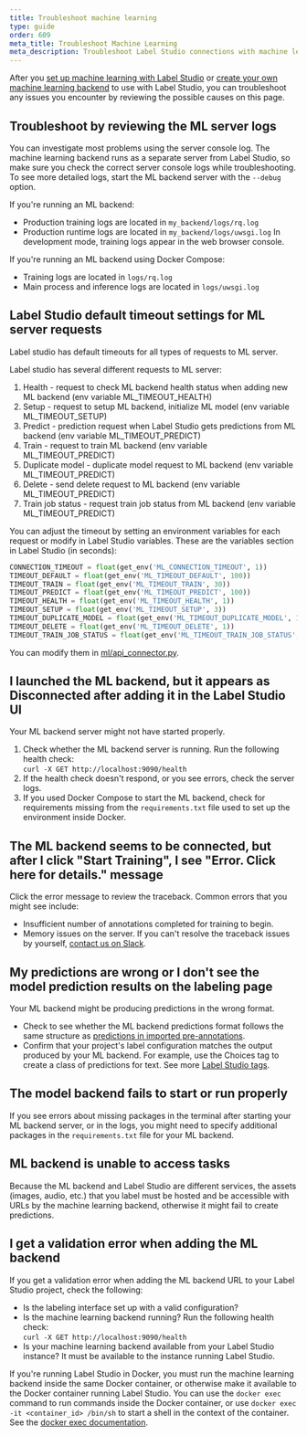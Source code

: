 ```yaml
---
title: Troubleshoot machine learning
type: guide
order: 609
meta_title: Troubleshoot Machine Learning
meta_description: Troubleshoot Label Studio connections with machine learning frameworks using the Label Studio ML backend SDK.
---
```


After you [set up machine learning with Label Studio](ml.html) or [create your own machine learning backend](ml_create.html) to use with Label Studio, you can troubleshoot any issues you encounter by reviewing the possible causes on this page.

## Troubleshoot by reviewing the ML server logs
You can investigate most problems using the server console log. The machine learning backend runs as a separate server from Label Studio, so make sure you check the correct server console logs while troubleshooting. To see more detailed logs, start the ML backend server with the `--debug` option. 

If you're running an ML backend: 
- Production training logs are located in `my_backend/logs/rq.log`
- Production runtime logs are located in `my_backend/logs/uwsgi.log`
In development mode, training logs appear in the web browser console. 

If you're running an ML backend using Docker Compose:
- Training logs are located in `logs/rq.log`
- Main process and inference logs are located in `logs/uwsgi.log`

## Label Studio default timeout settings for ML server requests
Label studio has default timeouts for all types of requests to ML server.   

Label studio has several different requests to ML server:
1. Health - request to check ML backend health status when adding new ML backend (env variable ML_TIMEOUT_HEALTH)
2. Setup - request to setup ML backend, initialize ML model (env variable ML_TIMEOUT_SETUP)
3. Predict - prediction request when Label Studio gets predictions from ML backend (env variable ML_TIMEOUT_PREDICT)
4. Train - request to train ML backend  (env variable ML_TIMEOUT_PREDICT)
5. Duplicate model - duplicate model request to ML backend (env variable ML_TIMEOUT_PREDICT)
6. Delete - send delete request to ML backend (env variable ML_TIMEOUT_PREDICT)
7. Train job status - request train job status from ML backend (env variable ML_TIMEOUT_PREDICT)

You can adjust the timeout by setting an environment variables for each request or modify in Label Studio variables. These are the variables section in Label Studio (in seconds):

```python
CONNECTION_TIMEOUT = float(get_env('ML_CONNECTION_TIMEOUT', 1))  
TIMEOUT_DEFAULT = float(get_env('ML_TIMEOUT_DEFAULT', 100))  
TIMEOUT_TRAIN = float(get_env('ML_TIMEOUT_TRAIN', 30))
TIMEOUT_PREDICT = float(get_env('ML_TIMEOUT_PREDICT', 100))
TIMEOUT_HEALTH = float(get_env('ML_TIMEOUT_HEALTH', 1))
TIMEOUT_SETUP = float(get_env('ML_TIMEOUT_SETUP', 3))
TIMEOUT_DUPLICATE_MODEL = float(get_env('ML_TIMEOUT_DUPLICATE_MODEL', 1))
TIMEOUT_DELETE = float(get_env('ML_TIMEOUT_DELETE', 1))
TIMEOUT_TRAIN_JOB_STATUS = float(get_env('ML_TIMEOUT_TRAIN_JOB_STATUS', 1))
```

You can modify them in [ml/api_connector.py](https://github.com/heartexlabs/label-studio/blob/develop/label_studio/ml/api_connector.py#L22..L31).


## I launched the ML backend, but it appears as **Disconnected** after adding it in the Label Studio UI

Your ML backend server might not have started properly. 

1. Check whether the ML backend server is running. Run the following health check:<br/> `curl -X GET http://localhost:9090/health`
2. If the health check doesn't respond, or you see errors, check the server logs.
3. If you used Docker Compose to start the ML backend, check for requirements missing from the `requirements.txt` file used to set up the environment inside Docker.

## The ML backend seems to be connected, but after I click "Start Training", I see "Error. Click here for details." message

Click the error message to review the traceback. Common errors that you might see include:
- Insufficient number of annotations completed for training to begin.
- Memory issues on the server. 
If you can't resolve the traceback issues by yourself, <a href="https://slack.labelstudio.heartex.com/?source=docs-ML">contact us on Slack</a>.

## My predictions are wrong or I don't see the model prediction results on the labeling page

Your ML backend might be producing predictions in the wrong format. 

- Check to see whether the ML backend predictions format follows the same structure as [predictions in imported pre-annotations](predictions.html).
- Confirm that your project's label configuration matches the output produced by your ML backend. For example, use the Choices tag to create a class of predictions for text. See more [Label Studio tags](/tags.html). 

## The model backend fails to start or run properly
If you see errors about missing packages in the terminal after starting your ML backend server, or in the logs, you might need to specify additional packages in the `requirements.txt` file for your ML backend.

## ML backend is unable to access tasks
Because the ML backend and Label Studio are different services, the assets (images, audio, etc.) that you label must be hosted and be accessible with URLs by the machine learning backend, otherwise it might fail to create predictions.

## I get a validation error when adding the ML backend
If you get a validation error when adding the ML backend URL to your Label Studio project, check the following:
- Is the labeling interface set up with a valid configuration?
- Is the machine learning backend running? Run the following health check:<br/> `curl -X GET http://localhost:9090/health`
- Is your machine learning backend available from your Label Studio instance? It must be available to the instance running Label Studio.
  
If you're running Label Studio in Docker, you must run the machine learning backend inside the same Docker container, or otherwise make it available to the Docker container running Label Studio. You can use the `docker exec` command to run commands inside the Docker container, or use `docker exec -it <container_id> /bin/sh` to start a shell in the context of the container. See the [docker exec documentation](https://docs.docker.com/engine/reference/commandline/exec/). 